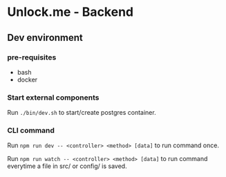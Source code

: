 Unlock.me - Backend
===

## Dev environment

### pre-requisites

- bash
- docker

### Start external components

Run `./bin/dev.sh` to start/create postgres container.

### CLI command

Run `npm run dev -- <controller> <method> [data]`
to run command once.

Run `npm run watch -- <controller> <method> [data]`
to run command everytime a file in src/ or config/ is saved.
